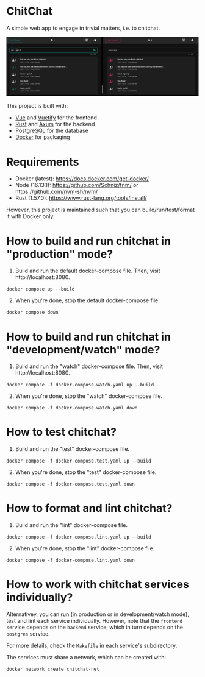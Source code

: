 # ChitChat

A simple web app to engage in trivial matters, i.e. to chitchat.

![ChitChat screenshot](chitchat.png)

This project is built with:

- [Vue][1] and [Vuetify][2] for the frontend
- [Rust][3] and [Axum][4] for the backend
- [PostgreSQL][5] for the database
- [Docker][6] for packaging

[1]: https://vuejs.org
[2]: https://vuetifyjs.com
[3]: https://www.rust-lang.org
[4]: https://github.com/tokio-rs/axum
[5]: https://www.postgresql.org
[6]: https://www.docker.com

# Requirements

- Docker (latest): https://docs.docker.com/get-docker/
- Node (16.13.1): https://github.com/Schniz/fnm/ or https://github.com/nvm-sh/nvm/
- Rust (1.57.0): https://www.rust-lang.org/tools/install/

However, this project is maintained such that you can build/run/test/format it with Docker only.

# How to build and run chitchat in "production" mode?

1. Build and run the default docker-compose file. Then, visit http://localhost:8080.
```
docker compose up --build
```

2. When you're done, stop the default docker-compose file.
```
docker compose down
```

# How to build and run chitchat in "development/watch" mode?

1. Build and run the "watch" docker-compose file. Then, visit http://localhost:8080.
```
docker compose -f docker-compose.watch.yaml up --build
```

2. When you're done, stop the "watch" docker-compose file.
```
docker compose -f docker-compose.watch.yaml down
```

# How to test chitchat?

1. Build and run the "test" docker-compose file.
```
docker compose -f docker-compose.test.yaml up --build
```

2. When you're done, stop the "test" docker-compose file.
```
docker compose -f docker-compose.test.yaml down
```

# How to format and lint chitchat?

1. Build and run the "lint" docker-compose file.
```
docker compose -f docker-compose.lint.yaml up --build
```

2. When you're done, stop the "lint" docker-compose file.
```
docker compose -f docker-compose.lint.yaml down
```

# How to work with chitchat services individually?

Alternativey, you can run (in production or in development/watch mode), test and
lint each service individually. However, note that the `frontend` service depends
on the `backend` service, which in turn depends on the `postgres` service.

For more details, check the `Makefile` in each service's subdirectory.

The services must share a network, which can be created with:
```
docker network create chitchat-net
```
